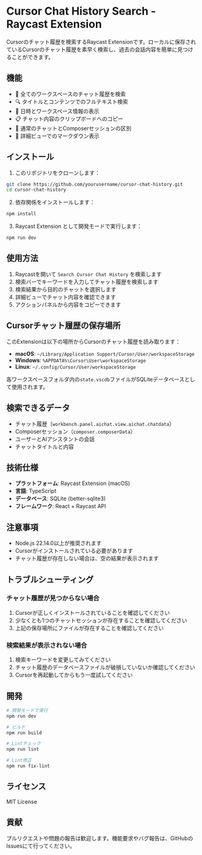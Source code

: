 # Cursor Chat History Search - Raycast Extension

Cursorのチャット履歴を検索するRaycast Extensionです。ローカルに保存されているCursorのチャット履歴を素早く検索し、過去の会話内容を簡単に見つけることができます。

## 機能

- 📝 全てのワークスペースのチャット履歴を検索
- 🔍 タイトルとコンテンツでのフルテキスト検索
- 📅 日時とワークスペース情報の表示
- 📋 チャット内容のクリップボードへのコピー
- 🎼 通常のチャットとComposerセッションの区別
- 📖 詳細ビューでのマークダウン表示

## インストール

1. このリポジトリをクローンします：

```bash
git clone https://github.com/yourusername/cursor-chat-history.git
cd cursor-chat-history
```

2. 依存関係をインストールします：

```bash
npm install
```

3. Raycast Extension として開発モードで実行します：

```bash
npm run dev
```

## 使用方法

1. Raycastを開いて `Search Cursor Chat History` を検索します
2. 検索バーでキーワードを入力してチャット履歴を検索します
3. 検索結果から目的のチャットを選択します
4. 詳細ビューでチャット内容を確認できます
5. アクションパネルから内容をコピーできます

## Cursorチャット履歴の保存場所

このExtensionは以下の場所からCursorのチャット履歴を読み取ります：

- **macOS**: `~/Library/Application Support/Cursor/User/workspaceStorage`
- **Windows**: `%APPDATA%\Cursor\User\workspaceStorage`
- **Linux**: `~/.config/Cursor/User/workspaceStorage`

各ワークスペースフォルダ内の`state.vscdb`ファイルがSQLiteデータベースとして使用されます。

## 検索できるデータ

- チャット履歴（`workbench.panel.aichat.view.aichat.chatdata`）
- Composerセッション（`composer.composerData`）
- ユーザーとAIアシスタントの会話
- チャットタイトルと内容

## 技術仕様

- **プラットフォーム**: Raycast Extension (macOS)
- **言語**: TypeScript
- **データベース**: SQLite (better-sqlite3)
- **フレームワーク**: React + Raycast API

## 注意事項

- Node.js 22.14.0以上が推奨されます
- Cursorがインストールされている必要があります
- チャット履歴が存在しない場合は、空の結果が表示されます

## トラブルシューティング

### チャット履歴が見つからない場合

1. Cursorが正しくインストールされていることを確認してください
2. 少なくとも1つのチャットセッションが存在することを確認してください
3. 上記の保存場所にファイルが存在することを確認してください

### 検索結果が表示されない場合

1. 検索キーワードを変更してみてください
2. チャット履歴のデータベースファイルが破損していないか確認してください
3. Cursorを再起動してからもう一度試してください

## 開発

```bash
# 開発モードで実行
npm run dev

# ビルド
npm run build

# Lintチェック
npm run lint

# Lint修正
npm run fix-lint
```

## ライセンス

MIT License

## 貢献

プルリクエストや問題の報告は歓迎します。機能要求やバグ報告は、GitHubのIssuesにて行ってください。
